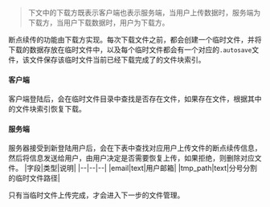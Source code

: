 > 下文中的下载方既表示客户端也表示服务端，当用户上传数据时，服务端为下载方，当用户下载数据时，用户为下载方。

断点续传的功能由下载方实现。每次下载文件之前，都会创建一个临时文件，并将下载的数据存放在临时文件中，以及每个临时文件都会有一个对应的`.autosave`文件，该文件保存该临时文件当前已经下载完成了的文件块索引。

#### 客户端
客户端登陆后，会在临时文件目录中查找是否存在文件，如果存在文件，根据其中的文件块索引恢复下载。

#### 服务端
服务器接受到新登陆用户后，会在下表中查找对应用户上传文件的断点续传信息，然后将信息发送给用户，由用户决定是否需要恢复上传，如果拒绝，则删除对应文件。
|字段|类型|说明|
|--|--|--|
|email|text|用户邮箱|
|tmp_path|text|分号分割的临时文件路径|

只有当临时文件上传完成，才会进入下一步的文件管理。